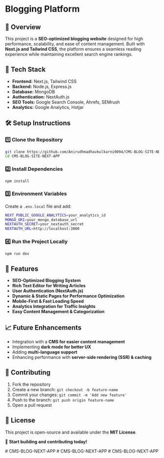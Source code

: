 # Blogging Platform

## 📌 Overview
This project is a **SEO-optimized blogging website** designed for high performance, scalability, and ease of content management. Built with **Next.js and Tailwind CSS**, the platform ensures a seamless reading experience while maintaining excellent search engine rankings.

## 🚀 Tech Stack
- **Frontend:** Next.js, Tailwind CSS
- **Backend:** Node.js, Express.js
- **Database:** MongoDB
- **Authentication:** NextAuth.js
- **SEO Tools:** Google Search Console, Ahrefs, SEMrush
- **Analytics:** Google Analytics, Hotjar

## 🛠️ Setup Instructions
### **1️⃣ Clone the Repository**
```sh
git clone https://github.com/Anirudhmadhavkulkarni9094/CMS-BLOG-SITE-NEXT-APP.git
cd CMS-BLOG-SITE-NEXT-APP
```

### **2️⃣ Install Dependencies**
```sh
npm install
```

### **3️⃣ Environment Variables**
Create a `.env.local` file and add:
```sh
NEXT_PUBLIC_GOOGLE_ANALYTICS=your_analytics_id
MONGO_URI=your_mongo_database_url
NEXTAUTH_SECRET=your_nextauth_secret
NEXTAUTH_URL=http://localhost:3000
```

### **4️⃣ Run the Project Locally**
```sh
npm run dev
```

## 📌 Features
- **SEO-Optimized Blogging System**
- **Rich Text Editor for Writing Articles**
- **User Authentication (NextAuth.js)**
- **Dynamic & Static Pages for Performance Optimization**
- **Mobile-First & Fast Loading Speed**
- **Analytics Integration for Traffic Insights**
- **Easy Content Management & Categorization**

## 📈 Future Enhancements
- Integration with a **CMS for easier content management**
- Implementing **dark mode for better UX**
- Adding **multi-language support**
- Enhancing performance with **server-side rendering (SSR) & caching**

## 📌 Contributing
1. Fork the repository
2. Create a new branch: `git checkout -b feature-name`
3. Commit your changes: `git commit -m 'Add new feature'`
4. Push to the branch: `git push origin feature-name`
5. Open a pull request

## 📌 License
This project is open-source and available under the **MIT License**.

🚀 **Start building and contributing today!**

#   C M S - B L O G - N E X T - A P P  
 #   C M S - B L O G - N E X T - A P P  
 #   C M S - B L O G - N E X T - A P P  
 